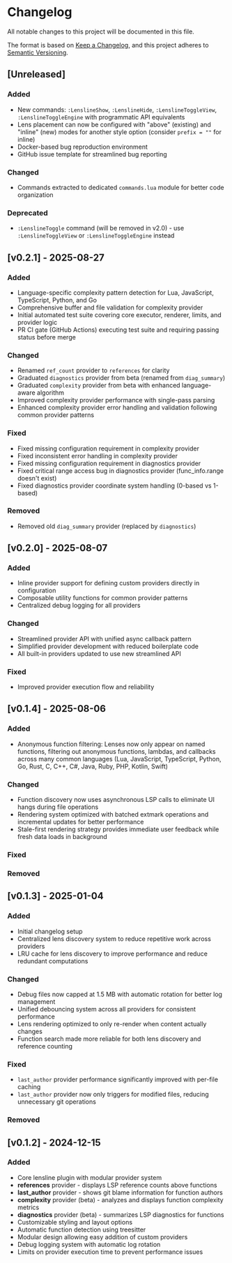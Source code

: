 # Changelog

All notable changes to this project will be documented in this file.

The format is based on [Keep a Changelog](https://keepachangelog.com/en/1.0.0/),
and this project adheres to [Semantic Versioning](https://semver.org/spec/v2.0.0.html).

## [Unreleased]

### Added
- New commands: `:LenslineShow`, `:LenslineHide`, `:LenslineToggleView`, `:LenslineToggleEngine` with programmatic API equivalents
- Lens placement can now be configured with "above" (existing) and "inline" (new) modes for another style option (consider `prefix = ""` for inline)
- Docker-based bug reproduction environment
- GitHub issue template for streamlined bug reporting

### Changed
- Commands extracted to dedicated `commands.lua` module for better code organization

### Deprecated
- `:LenslineToggle` command (will be removed in v2.0) - use `:LenslineToggleView` or `:LenslineToggleEngine` instead

## [v0.2.1] - 2025-08-27

### Added
- Language-specific complexity pattern detection for Lua, JavaScript, TypeScript, Python, and Go
- Comprehensive buffer and file validation for complexity provider
- Initial automated test suite covering core executor, renderer, limits, and provider logic
- PR CI gate (GitHub Actions) executing test suite and requiring passing status before merge

### Changed
- Renamed `ref_count` provider to `references` for clarity
- Graduated `diagnostics` provider from beta (renamed from `diag_summary`)
- Graduated `complexity` provider from beta with enhanced language-aware algorithm
- Improved complexity provider performance with single-pass parsing
- Enhanced complexity provider error handling and validation following common provider patterns

### Fixed
- Fixed missing configuration requirement in complexity provider
- Fixed inconsistent error handling in complexity provider
- Fixed missing configuration requirement in diagnostics provider
- Fixed critical range access bug in diagnostics provider (func_info.range doesn't exist)
- Fixed diagnostics provider coordinate system handling (0-based vs 1-based)

### Removed
- Removed old `diag_summary` provider (replaced by `diagnostics`)

## [v0.2.0] - 2025-08-07

### Added
- Inline provider support for defining custom providers directly in configuration
- Composable utility functions for common provider patterns
- Centralized debug logging for all providers

### Changed
- Streamlined provider API with unified async callback pattern
- Simplified provider development with reduced boilerplate code
- All built-in providers updated to use new streamlined API

### Fixed
- Improved provider execution flow and reliability

## [v0.1.4] - 2025-08-06

### Added
- Anonymous function filtering: Lenses now only appear on named functions, filtering out anonymous functions, lambdas, and callbacks across many common languages (Lua, JavaScript, TypeScript, Python, Go, Rust, C, C++, C#, Java, Ruby, PHP, Kotlin, Swift)

### Changed
- Function discovery now uses asynchronous LSP calls to eliminate UI hangs during file operations
- Rendering system optimized with batched extmark operations and incremental updates for better performance
- Stale-first rendering strategy provides immediate user feedback while fresh data loads in background

### Fixed

### Removed

## [v0.1.3] - 2025-01-04

### Added
- Initial changelog setup
- Centralized lens discovery system to reduce repetitive work across providers
- LRU cache for lens discovery to improve performance and reduce redundant computations

### Changed
- Debug files now capped at 1.5 MB with automatic rotation for better log management
- Unified debouncing system across all providers for consistent performance
- Lens rendering optimized to only re-render when content actually changes
- Function search made more reliable for both lens discovery and reference counting

### Fixed
- `last_author` provider performance significantly improved with per-file caching
- `last_author` provider now only triggers for modified files, reducing unnecessary git operations

### Removed

## [v0.1.2] - 2024-12-15

### Added
- Core lensline plugin with modular provider system
- **references** provider - displays LSP reference counts above functions
- **last_author** provider - shows git blame information for function authors
- **complexity** provider (beta) - analyzes and displays function complexity metrics
- **diagnostics** provider (beta) - summarizes LSP diagnostics for functions
- Customizable styling and layout options
- Automatic function detection using treesitter
- Modular design allowing easy addition of custom providers
- Debug logging system with automatic log rotation
- Limits on provider execution time to prevent performance issues